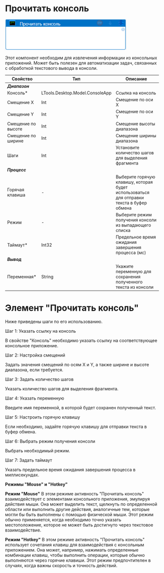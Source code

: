 # Прочитать консоль

![](<../../../.gitbook/assets/Прочитать консоль.png>)

Этот компонент необходим для извлечения информации из консольных приложений. Может быть полезен для автоматизации задач, связанных с обработкой текстового вывода в консоли.

| Свойство      | Тип                             | Описание                                           |
| ------------- | ------------------------------- | -------------------------------------------------- |
| ***Диапазон*** |           |                        |
| Консоль\*     | LTools.Desktop.Model.ConsoleApp | Ссылка на консоль                                  |
| Смещение X    | Int                             | Смещение по оси X                                  |
| Смещение Y    | Int                             | Смещение по оси Y                                  |
| Смещение по высоте | Int                        | Смещение высоты диапазона                          |
| Смещение по ширине | Int                        | Смещение ширины диапазона                          |
| Шаги          | Int                             | Установите количество шагов для выделения фрагмента |
| ***Процесс*** |           |                        |
| Горячая клавиша | -                             | Выберите горячую клавишу, которая будет использоваться для отправки текста в буфер обмена |
| Режим         | -                               | Выберите режим получения консоли из выпадающего списка |
| Таймаут\*     | Int32                           | Предельное время ожидания завершения процесса (мс) |
| ***Вывод***   |           |                        |
| Переменная\*  | String                          | Укажите переменную для сохранения полученного текста из консоли|


# Элемент "Прочитать консоль"



Ниже приведены шаги по его использованию.

Шаг 1: Указать ссылку на консоль

В свойстве "Консоль" необходимо указать ссылку на соответствующее консольное приложение.

Шаг 2: Настройка смещений

Задать значения смещений по осям X и Y, а также ширине и высоте диапазона, если требуется.

Шаг 3: Задать количество шагов

Указать количество шагов для выделения фрагмента.

Шаг 4: Указать переменную

Введите имя переменной, в которой будет сохранен полученный текст.

Шаг 5: Настроить горячую клавишу

Если необходимо, задайте горячую клавишу для отправки текста в буфер обмена.

Шаг 6: Выбрать режим получения консоли

Выбрать  необходимый режим.

Шаг 7: Задать таймаут

Указать предельное время ожидания завершения процесса в миллисекундах.

**Режимы "Mouse" и "Hotkey"**

**Режим "Mouse"** В этом режиме активность "Прочитать консоль" взаимодействует с элементами консольного приложения, эмулируя действия мыши. Она может выделить текст, щелкнуть по определенной области или выполнить другие действия, аналогичные тем, которые могли бы быть выполнены с помощью физической мыши. Этот режим обычно применяется, когда необходимо точно указать местоположение, которое не может быть достигнуто через текстовое взаимодействие.

**Режим "Hotkey"** В этом режиме активность "Прочитать консоль" использует сочетания клавиш для взаимодействия с консольным приложением. Она может, например, нажимать определенные комбинации клавиш, чтобы выполнить операции, которые обычно выполняются через горячие клавиши. Этот режим предпочтителен в случаях, когда важны скорость и точность действий.


